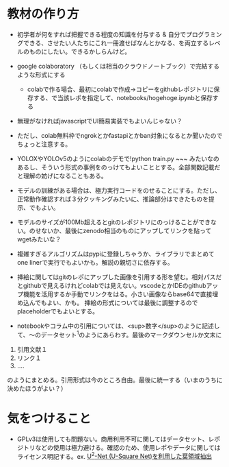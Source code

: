 # 教材の作り方

- 初学者が何をすれば把握できる程度の知識を付与する & 自分でプログラミングできる、させたい人たちにこれ一冊渡せばなんとかなる、を両立するレベルのものにしたい。できるかしらんけど。

- google colaboratory （もしくは相当のクラウドノートブック）で完結するような形式にする
    - colabで作る場合、最初にcolabで作成→コピーをgithubレポジトリに保存する、で当該レポを指定して、notebooks/hogehoge.ipynbと保存する
- 無理がなければjavascriptでUI簡易実装でもよいんじゃない？

- ただし、colab無料枠でngrokとかfastapiとかban対象になるとか聞いたのでちょっと注意する。

- YOLOXやYOLOv5のようにcolabのデモで!python train.py ~~~ みたいなのあるし、そういう形式の事例をのっけてもよいこととする。全部関数記載だと理解の妨げになることもある。

- モデルの訓練がある場合は、極力実行コードをのせることにする。ただし、正常動作確認すれば３分クッキングみたいに、推論部分はできたものを提示、でもよい。
- モデルのサイズが100Mb超えるとgitのレポジトリにのっけることができない。のせないか、最後にzenodo相当のものにアップしてリンクを貼ってwgetみたいな？

- 複雑すぎるアルゴリズムはpypiに登録しちゃうか、ライブラリでまとめてone linerで実行でもよいかも。解説の親切さに依存する。

- 挿絵に関してはgitのレポにアップした画像を引用する形を望む。相対パスだとgithubで見えるけれどcolabでは見えない。vscodeとかIDEのgithubアップ機能を活用するか手動でリンクをはる。小さい画像ならbase64で直接埋め込んでもよい、かも。  挿絵の形式については最後に調整するのでplaceholderでもよいとする。

- notebookやコラム中の引用については、\<sup>数字\</sup>のように記述して、〜のデータセット<sup>1</sup>のようにあらわす。最後のマークダウンセルか文末に
1. 引用文献１
2. リンク１
3. ....

のようにまとめる。引用形式は今のところ自由。最後に統一する（いまのうちに決めたほうがよい？）

#  気をつけること
- GPLv3は使用しても問題ない。商用利用不可に関してはデータセット、レポジトリなどの使用は極力避ける。確認のため、使用レポやデータに関してはライセンス明記する。ex. [U<sup>2</sup>-Net (U-Square Net)を利用した葉領域抽出](notebooks/u2netp.ipynb)
